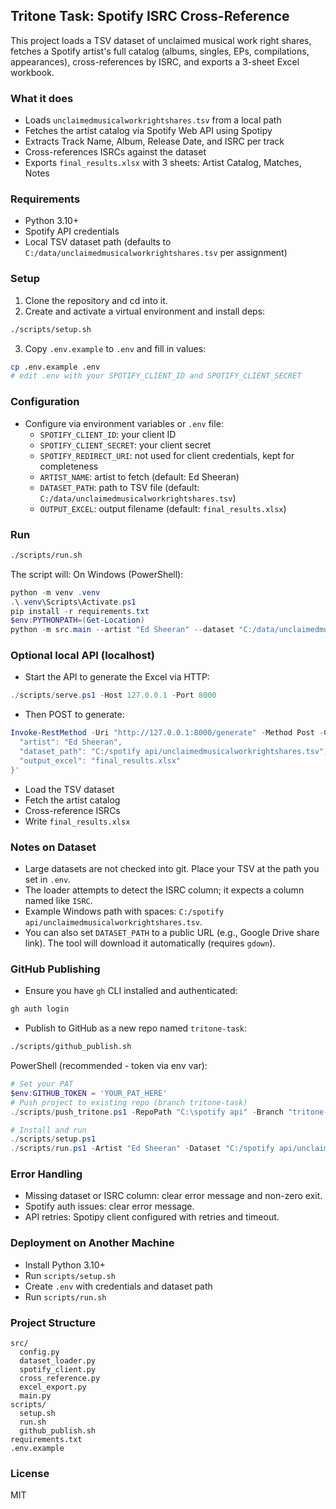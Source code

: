 ## Tritone Task: Spotify ISRC Cross-Reference

This project loads a TSV dataset of unclaimed musical work right shares, fetches a Spotify artist's full catalog (albums, singles, EPs, compilations, appearances), cross-references by ISRC, and exports a 3-sheet Excel workbook.

### What it does
- Loads `unclaimedmusicalworkrightshares.tsv` from a local path
- Fetches the artist catalog via Spotify Web API using Spotipy
- Extracts Track Name, Album, Release Date, and ISRC per track
- Cross-references ISRCs against the dataset
- Exports `final_results.xlsx` with 3 sheets: Artist Catalog, Matches, Notes

### Requirements
- Python 3.10+
- Spotify API credentials
- Local TSV dataset path (defaults to `C:/data/unclaimedmusicalworkrightshares.tsv` per assignment)

### Setup
1. Clone the repository and cd into it.
2. Create and activate a virtual environment and install deps:
```bash
./scripts/setup.sh
```
3. Copy `.env.example` to `.env` and fill in values:
```bash
cp .env.example .env
# edit .env with your SPOTIFY_CLIENT_ID and SPOTIFY_CLIENT_SECRET
```

### Configuration
- Configure via environment variables or `.env` file:
  - `SPOTIFY_CLIENT_ID`: your client ID
  - `SPOTIFY_CLIENT_SECRET`: your client secret
  - `SPOTIFY_REDIRECT_URI`: not used for client credentials, kept for completeness
  - `ARTIST_NAME`: artist to fetch (default: Ed Sheeran)
  - `DATASET_PATH`: path to TSV file (default: `C:/data/unclaimedmusicalworkrightshares.tsv`)
  - `OUTPUT_EXCEL`: output filename (default: `final_results.xlsx`)

### Run
```bash
./scripts/run.sh
```
The script will:
On Windows (PowerShell):
```powershell
python -m venv .venv
.\.venv\Scripts\Activate.ps1
pip install -r requirements.txt
$env:PYTHONPATH=(Get-Location)
python -m src.main --artist "Ed Sheeran" --dataset "C:/data/unclaimedmusicalworkrightshares.tsv" --output "final_results.xlsx"
```

### Optional local API (localhost)
- Start the API to generate the Excel via HTTP:
```powershell
./scripts/serve.ps1 -Host 127.0.0.1 -Port 8000
```
- Then POST to generate:
```powershell
Invoke-RestMethod -Uri "http://127.0.0.1:8000/generate" -Method Post -ContentType 'application/json' -Body '{
  "artist": "Ed Sheeran",
  "dataset_path": "C:/spotify api/unclaimedmusicalworkrightshares.tsv",
  "output_excel": "final_results.xlsx"
}'
```
- Load the TSV dataset
- Fetch the artist catalog
- Cross-reference ISRCs
- Write `final_results.xlsx`

### Notes on Dataset
- Large datasets are not checked into git. Place your TSV at the path you set in `.env`.
- The loader attempts to detect the ISRC column; it expects a column named like `ISRC`.
- Example Windows path with spaces: `C:/spotify api/unclaimedmusicalworkrightshares.tsv`.
- You can also set `DATASET_PATH` to a public URL (e.g., Google Drive share link). The tool will download it automatically (requires `gdown`).

### GitHub Publishing
- Ensure you have `gh` CLI installed and authenticated:
```bash
gh auth login
```
- Publish to GitHub as a new repo named `tritone-task`:
```bash
./scripts/github_publish.sh
```
PowerShell (recommended - token via env var):
```powershell
# Set your PAT
$env:GITHUB_TOKEN = 'YOUR_PAT_HERE'
# Push project to existing repo (branch tritone-task)
./scripts/push_tritone.ps1 -RepoPath "C:\spotify api" -Branch "tritone-task" -RemoteUrl "https://github.com/geetmehta989/spotify-api.git"

# Install and run
./scripts/setup.ps1
./scripts/run.ps1 -Artist "Ed Sheeran" -Dataset "C:/spotify api/unclaimedmusicalworkrightshares.tsv" -Output "final_results.xlsx"
```

### Error Handling
- Missing dataset or ISRC column: clear error message and non-zero exit.
- Spotify auth issues: clear error message.
- API retries: Spotipy client configured with retries and timeout.

### Deployment on Another Machine
- Install Python 3.10+
- Run `scripts/setup.sh`
- Create `.env` with credentials and dataset path
- Run `scripts/run.sh`

### Project Structure
```
src/
  config.py
  dataset_loader.py
  spotify_client.py
  cross_reference.py
  excel_export.py
  main.py
scripts/
  setup.sh
  run.sh
  github_publish.sh
requirements.txt
.env.example
```

### License
MIT
